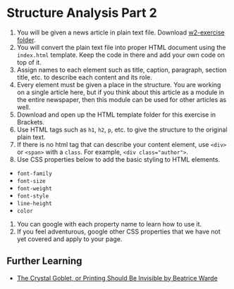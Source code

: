 # Structure Analysis Part 2

1. You will be given a news article in plain text file. Download [w2-exercise folder](../files/w2-exercise.zip).
1. You will convert the plain text file into proper HTML document using the `index.html` template. Keep the code in there and add your own code on top of it.
1. Assign names to each element such as title, caption, paragraph, section title, etc. to describe each content and its role.
1. Every element must be given a place in the structure. You are working on a single article here, but if you think about this article as a module in the entire newspaper, then this module can be used for other articles as well.
1. Download and open up the HTML template folder for this exercise in Brackets.
1. Use HTML tags such as `h1`, `h2`, `p`, etc. to give the structure to the original plain text.
1. If there is no html tag that can describe your content element, use `<div>` or `<span>` with a `class`. For example, `<div class="author">`.
1. Use CSS properties below to add the basic styling to HTML elements.
  - `font-family`
  - `font-size`
  - `font-weight`
  - `font-style`
  - `line-height`
  - `color`
1. You can google with each property name to learn how to use it.
1. If you feel adventurous, google other CSS properties that we have not yet covered and apply to your page.

## Further Learning
- [The Crystal Goblet, or Printing Should Be Invisible by Beatrice Warde](http://www.arts.ucsb.edu/faculty/reese/classes/artistsbooks/Beatrice%20Warde,%20The%20Crystal%20Goblet.pdf)
